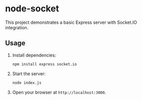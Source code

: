# node-socket

This project demonstrates a basic Express server with Socket.IO integration.

## Usage

1. Install dependencies:
   ```sh
   npm install express socket.io
   ```
2. Start the server:
   ```sh
   node index.js
   ```
3. Open your browser at `http://localhost:3000`.
